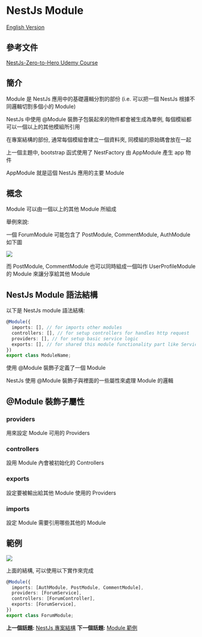 # NestJs Module

[English Version](module/README.md)
## 參考文件
[NestJs-Zero-to-Hero Udemy Course](https://www.udemy.com/course/nestjs-zero-to-hero/learn/lecture/26680748#overview)

## 簡介

Module 是 NestJs 應用中的基礎邏輯分割的部份 (i.e. 可以把一個 NestJs 根據不同邏輯切割多個小的 Module)

NestJs 中使用 @Module 裝飾子包裝起來的物件都會被生成為單例, 每個模組都可以一個以上的其他模組所引用 

在專案結構的部份, 通常每個模組會建立一個資料夾, 同模組的原始碼會放在一起

上一個主題中, bootstrap 函式使用了 NestFactory 由 AppModule 產生 app 物件

AppModule 就是這個 NestJs 應用的主要 Module

## 概念

Module 可以由一個以上的其他 Module 所組成

舉例來說:

一個 ForumModule 可能包含了 PostModule, CommentModule, AuthModule 如下圖

![](https://i.imgur.com/qITBFMv.png)

而 PostModule, CommentModule 也可以同時組成一個叫作 UserProfileModule 的 Module 來讓分享給其他 Module 

## NestJs Module 語法結構

以下是 NestJs module 語法結構:

```typescript
@Module({
  imports: [], // for imports other modules
  controllers: [], // for setup controllers for handles http request
  providers: [], // for setup basic service logic
  exports: [], // for shared this module functionality part like Service 
})
export class ModuleName;
```

使用 @Module 裝飾子定義了一個 Module

NestJs 使用 @Module 裝飾子與裡面的一些屬性來處理 Module 的邏輯

## @Module 裝飾子屬性

### providers

用來設定 Module 可用的 Providers

### controllers

設用 Module 內會被初始化的 Controllers

### exports

設定要被輸出給其他 Module 使用的 Providers

### imports

設定 Module 需要引用哪些其他的 Module

## 範例

![](https://i.imgur.com/RB81nFb.png)

上面的結構, 可以使用以下實作來完成

```typescript
@Module({
  imports: [AuthModule, PostModule, CommentModule],
  providers: [ForumService],
  controllers: [ForumController],
  exports: [ForumService],
})
export class ForumModule;
```

**上一個話題:** [NestJs 專案結構](layout/README-zh_TW.md "NestJs 專案結構")
**下一個話題:** [Module 範例](example-module/README-zh_TW.md "Module 範例")